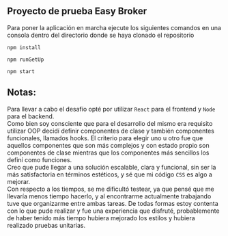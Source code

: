 ## Proyecto de prueba Easy Broker

Para poner la aplicación en marcha ejecute los siguientes comandos en una consola dentro del directorio donde se haya clonado el repositorio

 `npm install`

 `npm runGetUp`

 `npm start`

## Notas:

Para llevar a cabo el desafío opté por utilizar `React` para el frontend y `Node` para el backend. </br>
Como bien soy consciente que para el desarrollo del mismo era requisito utilizar OOP decidí definir componentes de clase y también componentes funcionales, llamados hooks. El criterio para elegir uno u otro fue que aquellos componentes que son más complejos y con estado propio son componentes de clase mientras que los componentes más sencillos los definí como funciones.</br>
Creo que pude llegar a una solución escalable, clara y funcional, sin ser la más satisfactoria en términos estéticos, y sé que mi código `CSS` es algo a mejorar.</br>
Con respecto a los tiempos, se me dificultó testear, ya que pensé que me llevaría menos tiempo hacerlo, y al encontrarme actualmente trabajando tuve que organizarme entre ambas tareas. De todas formas estoy contenta con lo que pude realizar y fue una experiencia que disfruté, probablemente de haber tenido más tiempo hubiera mejorado los estilos y hubiera realizado pruebas unitarias.

